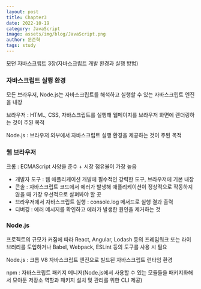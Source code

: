 ```yaml
---
layout: post
title: Chapter3
date: 2022-10-19
category: JavaScript
image: assets/img/blog/JavaScript.png
author: 문준혁
tags: study
---
```


모던 자바스크립트 3장(자바스크립트 개발 환경과 실행 방법)

### 자바스크립트 실행 환경

모든 브라우저, Node.js는 자바스크립트를 해석하고 실행할 수 있는 자바스크립트 엔진을 내장

브라우저 : HTML, CSS, 자바스크립트를 실행해 웹페이지를 브라우저 화면에 렌더링하는 것이 주된 목적

Node.js : 브라우저 외부에서 자바스크립트 실행 환경을 제공하는 것이 주된 목적

### 웹 브라우저

크롬 : ECMAScript 사양을 준수 + 시장 점유율이 가장 높음

* 개발자 도구 : 웹 애플리케이션 개발에 필수적인 강력한 도구, 브라우저에 기본 내장
* 콘솔 : 자바스크립트 코드에서 에러가 발생해 애플리케이션이 정상적으로 작동하지 않을 때 가장 우선적으로 살펴봐야 할 곳
* 브라우저에서 자바스크립트 실행 : console.log 메서드로 실행 결과 출력
* 디버깅 : 에러 메시지를 확인하고 에러가 발생한 원인을 제거하는 것

### Node.js

프로젝트의 규모가 커짐에 따라 React, Angular, Lodash 등의 프레임워크 또는 라이브러리를 도입하거나 Babel, Webpack, ESLint 등의 도구를 사용 시 필요

Node.js : 크롬 V8 자바스크립트 엔진으로 빌드된 자바스크립트 런타임 환경

npm : 자바스크립트 패키지 메니저(Node.js에서 사용할 수 있는 모듈들을 패키지화해서 모아둔 저장소 역할과 패키지 설치 및 관리를 위한 CLI 제공)